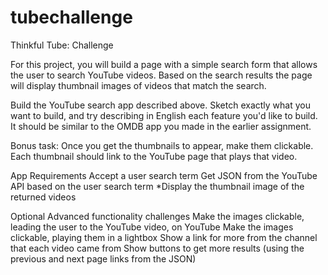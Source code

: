 # tubechallenge
Thinkful Tube: Challenge

For this project, you will build a page with a simple search form that allows the user to search YouTube videos. Based on the search results the page will display thumbnail images of videos that match the search.

Build the YouTube search app described above. Sketch exactly what you want to build, and try describing in English each feature you'd like to build. It should be similar to the OMDB app you made in the earlier assignment.

Bonus task:
Once you get the thumbnails to appear, make them clickable. Each thumbnail should link to the YouTube page that plays that video.

App Requirements
Accept a user search term Get JSON from the YouTube API based on the user search term *Display the thumbnail image of the returned videos

Optional Advanced functionality challenges
Make the images clickable, leading the user to the YouTube video, on YouTube Make the images clickable, playing them in a lightbox Show a link for more from the channel that each video came from Show buttons to get more results (using the previous and next page links from the JSON)